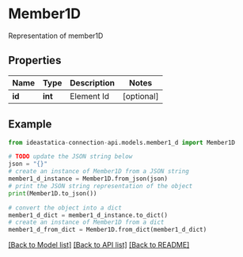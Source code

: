 # Member1D

Representation of member1D

## Properties

Name | Type | Description | Notes
------------ | ------------- | ------------- | -------------
**id** | **int** | Element Id | [optional] 

## Example

```python
from ideastatica-connection-api.models.member1_d import Member1D

# TODO update the JSON string below
json = "{}"
# create an instance of Member1D from a JSON string
member1_d_instance = Member1D.from_json(json)
# print the JSON string representation of the object
print(Member1D.to_json())

# convert the object into a dict
member1_d_dict = member1_d_instance.to_dict()
# create an instance of Member1D from a dict
member1_d_from_dict = Member1D.from_dict(member1_d_dict)
```
[[Back to Model list]](../README.md#documentation-for-models) [[Back to API list]](../README.md#documentation-for-api-endpoints) [[Back to README]](../README.md)


